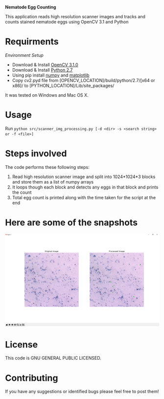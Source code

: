 **Nematode Egg Counting**

This application reads high resolution scanner images and tracks and
counts stained nematode eggs using OpenCV 3.1 and Python

Requirments
===========

*Environment Setup*

-   Download & Install [OpenCV 3.1.0]
-   Download & Install [Python 2.7]
-   Using pip install [numpy] and [matplotlib]
-   Copy cv2.pyd file from \[OPENCV\_LOCATION\]/build/python/2.7/\[x64
    or x86\]/ to \[PYTHON\_LOCATION\]/Lib/site\_packages/

It was tested on Windows and Mac OS X.

Usage
=====

Run `python src/scanner_img_processing.py [-d <dir> -s <search string> or -f <file>]`

Steps involved
==============

The code performs these following steps:

1.  Read high resolution scanner image and split into 1024\*1024\*3
    blocks and store them as a list of numpy arrays
2.  It loops though each block and detects any eggs in that block and
    prints the count
3.  Total egg count is printed along with the time taken for the script
    at the end

Here are some of the snapshots
==============================

![image]

License
=======

This code is GNU GENERAL PUBLIC LICENSED.

Contributing
============

If you have any suggestions or identified bugs please feel free to post
them!

  [OpenCV 3.1.0]: http://opencv.org/downloads.html
  [Python 2.7]: https://www.python.org/downloads/
  [numpy]: https://www.scipy.org/scipylib/download.html
  [matplotlib]: https://matplotlib.org/
  [image]: Images/snapshot_of_a_block.PNG